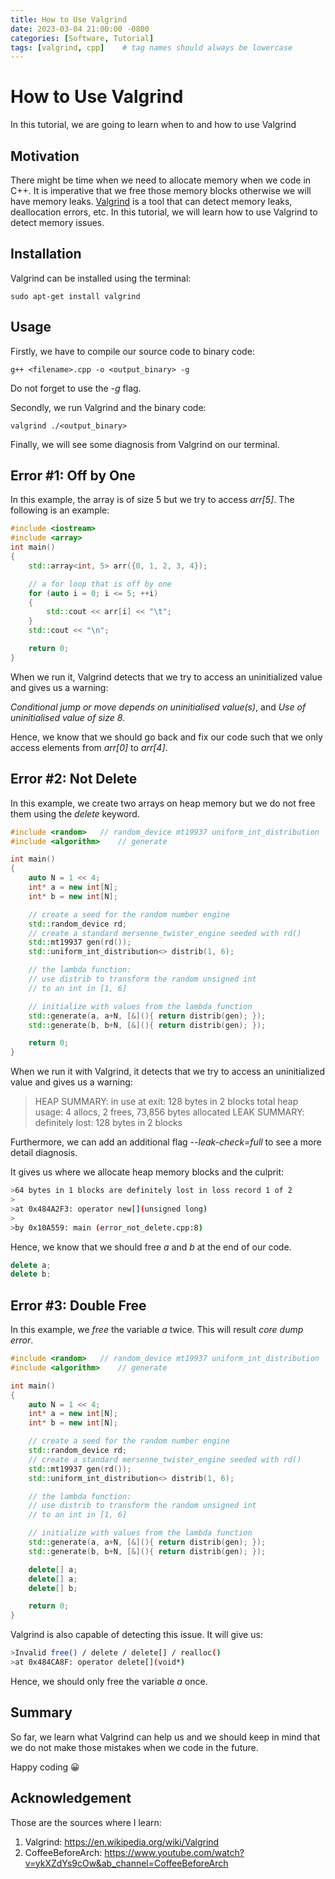 ```yaml
---
title: How to Use Valgrind
date: 2023-03-04 21:00:00 -0800
categories: [Software, Tutorial]
tags: [valgrind, cpp]    # tag names should always be lowercase
---
```


# How to Use Valgrind

In this tutorial, we are going to learn when to and how to use Valgrind

## Motivation

There might be time when we need to allocate memory when we code in C++. It is imperative that we free those memory blocks otherwise we will have memory leaks. [Valgrind](https://valgrind.org/) is a tool that can detect memory leaks, deallocation errors, etc. In this tutorial, we will learn how to use Valgrind to detect memory issues.

## Installation

Valgrind can be installed using the terminal:

```shell
sudo apt-get install valgrind
```

## Usage

Firstly, we have to compile our source code to binary code:

```shell
g++ <filename>.cpp -o <output_binary> -g
```

Do not forget to use the *-g* flag.

Secondly, we run Valgrind and the binary code:

```shell
valgrind ./<output_binary>
```

Finally, we will see some diagnosis from Valgrind on our terminal.

## Error #1: Off by One

In this example, the array is of size 5 but we try to access *arr[5]*.
The following is an example:

```cpp
#include <iostream>
#include <array>
int main()
{
    std::array<int, 5> arr({0, 1, 2, 3, 4});

    // a for loop that is off by one
    for (auto i = 0; i <= 5; ++i)
    {
        std::cout << arr[i] << "\t";
    }
    std::cout << "\n";

    return 0;
}
```

When we run it, Valgrind detects that we try to access an uninitialized value and gives us a warning:

*Conditional jump or move depends on uninitialised value(s)*, and
*Use of uninitialised value of size 8*.

Hence, we know that we should go back and fix our code such that we only access elements from *arr[0]* to *arr[4]*.

## Error #2: Not Delete

In this example, we create two arrays on heap memory but we do not free them using the *delete* keyword.

```cpp
#include <random>   // random_device mt19937 uniform_int_distribution
#include <algorithm>    // generate

int main()
{
    auto N = 1 << 4;
    int* a = new int[N];
    int* b = new int[N];

    // create a seed for the random number engine
    std::random_device rd;
    // create a standard mersenne_twister_engine seeded with rd()
    std::mt19937 gen(rd());
    std::uniform_int_distribution<> distrib(1, 6);

    // the lambda function:
    // use distrib to transform the random unsigned int
    // to an int in [1, 6]

    // initialize with values from the lambda function
    std::generate(a, a+N, [&](){ return distrib(gen); });
    std::generate(b, b+N, [&](){ return distrib(gen); });

    return 0;
}
```

When we run it with Valgrind, it detects that we try to access an uninitialized value and gives us a warning:

>HEAP SUMMARY:
>in use at exit: 128 bytes in 2 blocks
>total heap usage: 4 allocs, 2 frees, 73,856 bytes allocated
>LEAK SUMMARY:
>definitely lost: 128 bytes in 2 blocks

Furthermore, we can add an additional flag *--leak-check=full* to see a more detail diagnosis.

It gives us where we allocate heap memory blocks and the culprit:

```bash
>64 bytes in 1 blocks are definitely lost in loss record 1 of 2
>
>at 0x484A2F3: operator new[](unsigned long)
>
>by 0x10A559: main (error_not_delete.cpp:8)
```

Hence, we know that we should free *a* and *b* at the end of our code.

```cpp
delete a;
delete b;
```

## Error #3: Double Free

In this example, we *free* the variable *a* twice. This will result *core dump error*.

```cpp
#include <random>   // random_device mt19937 uniform_int_distribution
#include <algorithm>    // generate

int main()
{
    auto N = 1 << 4;
    int* a = new int[N];
    int* b = new int[N];

    // create a seed for the random number engine
    std::random_device rd;
    // create a standard mersenne_twister_engine seeded with rd()
    std::mt19937 gen(rd());
    std::uniform_int_distribution<> distrib(1, 6);

    // the lambda function:
    // use distrib to transform the random unsigned int
    // to an int in [1, 6]

    // initialize with values from the lambda function
    std::generate(a, a+N, [&](){ return distrib(gen); });
    std::generate(b, b+N, [&](){ return distrib(gen); });

    delete[] a;
    delete[] a;
    delete[] b;

    return 0;
}
```

Valgrind is also capable of detecting this issue.
It will give us:

```bash
>Invalid free() / delete / delete[] / realloc()
>at 0x484CA8F: operator delete[](void*)
```

Hence, we should only free the variable *a* once.

## Summary

So far, we learn what Valgrind can help us and we should keep in mind that we do not make those mistakes when we code in the future.

Happy coding 😀

## Acknowledgement

Those are the sources where I learn:
1. Valgrind: https://en.wikipedia.org/wiki/Valgrind
1. CoffeeBeforeArch: https://www.youtube.com/watch?v=ykXZdYs9cOw&ab_channel=CoffeeBeforeArch
